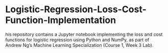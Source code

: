 # Logistic-Regression-Loss-Cost-Function-Implementation
his repository contains a Jupyter notebook implementing the loss and cost functions for logistic regression using Python and NumPy, as part of Andrew Ng’s Machine Learning Specialization (Course 1, Week 3 Lab).
